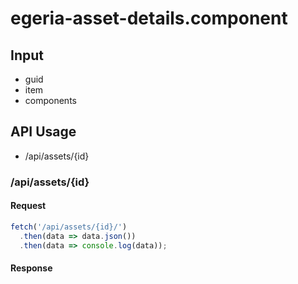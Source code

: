# egeria-asset-details.component

## Input
- guid
- item
- components

## API Usage
- /api/assets/{id}

### /api/assets/{id}

#### Request
```js
fetch('/api/assets/{id}/')
  .then(data => data.json())
  .then(data => console.log(data));
```

#### Response
```json

```